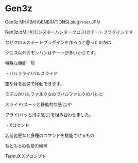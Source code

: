 # Gen3z
Gen3z MHX(MHGENERATIONS) plugin ver.JPN

Gen3zはMHX(モンスターハンタークロス)のチートプラグインです

なぜクロスのチートプラグインを作ろうと思ったのかは、

クロス以外のモンハンはチートが多いからです。

特殊な機能一覧


・バルフライ/バルスライド

空や陸を高速で移動できます。

モデルがバルファルクなのでバルファルクのバルと

スライド(スーッと移動的な感じ)や

フライ(バッと飛ぶ感じ)を組み合わせました。


・Xコマンド

名前変更など多種のコマンドを機能させるもの

もともとの名前の候補

TermuX Xプロンプト

